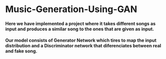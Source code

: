 # Music-Generation-Using-GAN
<h4>Here we have implemented a project where it takes different songs as input and produces a similar song to the ones that are given as input.</h4>
<h4>Our model consists of Generator Network which tires to map the input distribution and a Discriminator network that diferenciates between real and fake song.</h4>
